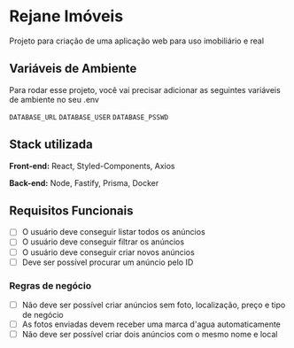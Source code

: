 
# Rejane Imóveis

Projeto para criação de uma aplicação web para uso imobiliário e real


## Variáveis de Ambiente

Para rodar esse projeto, você vai precisar adicionar as seguintes variáveis de ambiente no seu .env

`DATABASE_URL`
`DATABASE_USER`
`DATABASE_PSSWD`


## Stack utilizada

**Front-end:** React, Styled-Components, Axios

**Back-end:** Node, Fastify, Prisma, Docker


## Requisitos Funcionais

- [ ]  O usuário deve conseguir listar todos os anúncios
- [ ]  O usuário deve conseguir filtrar os anúncios
- [ ]  O usuário deve conseguir criar novos anúncios
- [ ]  Deve ser possível procurar um anúncio pelo ID

### Regras de negócio

- [ ]  Não deve ser possível criar anúncios sem foto, localização, preço e tipo de negócio
- [ ]  As fotos enviadas devem receber uma marca d'agua automaticamente
- [ ]  Não deve ser possível criar dois anúncios com o mesmo nome e local
